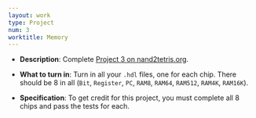 ```yaml
---
layout: work
type: Project
num: 3
worktitle: Memory
---
```


* **Description**: Complete [Project 3 on
      nand2tetris.org](https://www.nand2tetris.org/project03).

* **What to turn in**: Turn in all your `.hdl` files, one for each
  chip.  There should be 8 in all (`Bit`, `Register`, `PC`, `RAM8`,
  `RAM64`, `RAM512`, `RAM4K`, `RAM16K`).

* **Specification**: To get credit for this project, you must complete
  all 8 chips and pass the tests for each.
